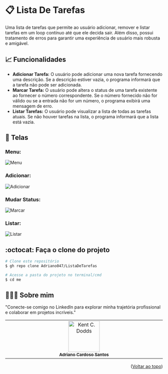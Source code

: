 <a id="readme-top"></a>
# 📋 Lista De Tarefas
Uma lista de tarefas que permite ao usuário adicionar, remover e listar tarefas em um loop contínuo até que ele decida sair. Além disso, possui tratamento de erros para garantir uma experiência de usuário mais robusta e amigável.

## 📈 Funcionalidades 

- **Adicionar Tarefa:** O usuário pode adicionar uma nova tarefa fornecendo uma descrição. Se a descrição estiver vazia, o programa informará que a tarefa não pode ser adicionada.
- **Marcar Tarefa:** O usuário pode altera o status de uma tarefa existente ao fornecer o número correspondente. Se o número fornecido não for válido ou se a entrada não for um número, o programa exibirá uma mensagem de erro.
- **Listar Tarefas:** O usuário pode visualizar a lista de todas as tarefas atuais. Se não houver tarefas na lista, o programa informará que a lista está vazia.

## 📱 Telas 
### Menu:
![Menu](https://private-user-images.githubusercontent.com/106997880/364365142-b9176204-d0d0-4b7d-8e2d-3754daf76c35.PNG?jwt=eyJhbGciOiJIUzI1NiIsInR5cCI6IkpXVCJ9.eyJpc3MiOiJnaXRodWIuY29tIiwiYXVkIjoicmF3LmdpdGh1YnVzZXJjb250ZW50LmNvbSIsImtleSI6ImtleTUiLCJleHAiOjE3MjU0NTE3NDQsIm5iZiI6MTcyNTQ1MTQ0NCwicGF0aCI6Ii8xMDY5OTc4ODAvMzY0MzY1MTQyLWI5MTc2MjA0LWQwZDAtNGI3ZC04ZTJkLTM3NTRkYWY3NmMzNS5QTkc_WC1BbXotQWxnb3JpdGhtPUFXUzQtSE1BQy1TSEEyNTYmWC1BbXotQ3JlZGVudGlhbD1BS0lBVkNPRFlMU0E1M1BRSzRaQSUyRjIwMjQwOTA0JTJGdXMtZWFzdC0xJTJGczMlMkZhd3M0X3JlcXVlc3QmWC1BbXotRGF0ZT0yMDI0MDkwNFQxMjA0MDRaJlgtQW16LUV4cGlyZXM9MzAwJlgtQW16LVNpZ25hdHVyZT0yMWQ2NmJhNGI0ZTNkMWUzZDE0NWU2ZDkzODU1YjQzMmY1MzIwYTVkMzQ1MjU4MDYxMjMwYzY2NzY3NjU3YzVmJlgtQW16LVNpZ25lZEhlYWRlcnM9aG9zdCZhY3Rvcl9pZD0wJmtleV9pZD0wJnJlcG9faWQ9MCJ9.nj5yxjiEDoClWjzc-CdXKQgo-0RuYfEkQoexDghK0k8)

### Adicionar:
![Adicionar](https://private-user-images.githubusercontent.com/106997880/364365148-52a13997-0fc9-48a4-a298-80ad8f057296.PNG?jwt=eyJhbGciOiJIUzI1NiIsInR5cCI6IkpXVCJ9.eyJpc3MiOiJnaXRodWIuY29tIiwiYXVkIjoicmF3LmdpdGh1YnVzZXJjb250ZW50LmNvbSIsImtleSI6ImtleTUiLCJleHAiOjE3MjU0NTIwMDYsIm5iZiI6MTcyNTQ1MTcwNiwicGF0aCI6Ii8xMDY5OTc4ODAvMzY0MzY1MTQ4LTUyYTEzOTk3LTBmYzktNDhhNC1hMjk4LTgwYWQ4ZjA1NzI5Ni5QTkc_WC1BbXotQWxnb3JpdGhtPUFXUzQtSE1BQy1TSEEyNTYmWC1BbXotQ3JlZGVudGlhbD1BS0lBVkNPRFlMU0E1M1BRSzRaQSUyRjIwMjQwOTA0JTJGdXMtZWFzdC0xJTJGczMlMkZhd3M0X3JlcXVlc3QmWC1BbXotRGF0ZT0yMDI0MDkwNFQxMjA4MjZaJlgtQW16LUV4cGlyZXM9MzAwJlgtQW16LVNpZ25hdHVyZT1kODM1MTUwMjY5MzlmZjkyZWNlYWNiMjMzYjk1YzE1NTI4MTQ1OTYwMTY0ZDkxMTAzNGNjNzIwZDcxZTdhNWJkJlgtQW16LVNpZ25lZEhlYWRlcnM9aG9zdCZhY3Rvcl9pZD0wJmtleV9pZD0wJnJlcG9faWQ9MCJ9.p-rAuylJrqMAdD4XToCstwgxRbqIsLZDKMgZOQhYjYw)

### Mudar Status:
![Marcar](https://private-user-images.githubusercontent.com/106997880/364365153-cdb9bd35-825b-4bfd-95fd-fddb196f2d10.PNG?jwt=eyJhbGciOiJIUzI1NiIsInR5cCI6IkpXVCJ9.eyJpc3MiOiJnaXRodWIuY29tIiwiYXVkIjoicmF3LmdpdGh1YnVzZXJjb250ZW50LmNvbSIsImtleSI6ImtleTUiLCJleHAiOjE3MjU0NTIwMDYsIm5iZiI6MTcyNTQ1MTcwNiwicGF0aCI6Ii8xMDY5OTc4ODAvMzY0MzY1MTUzLWNkYjliZDM1LTgyNWItNGJmZC05NWZkLWZkZGIxOTZmMmQxMC5QTkc_WC1BbXotQWxnb3JpdGhtPUFXUzQtSE1BQy1TSEEyNTYmWC1BbXotQ3JlZGVudGlhbD1BS0lBVkNPRFlMU0E1M1BRSzRaQSUyRjIwMjQwOTA0JTJGdXMtZWFzdC0xJTJGczMlMkZhd3M0X3JlcXVlc3QmWC1BbXotRGF0ZT0yMDI0MDkwNFQxMjA4MjZaJlgtQW16LUV4cGlyZXM9MzAwJlgtQW16LVNpZ25hdHVyZT0xY2MyMWZiNGEzNGI1NjAwMjRhYmM1OGE4YTM4ZGVkMmY0MzBjNmU1ZTkzNjZhNjNkZTY5MjBiZWU2MmY3NjRlJlgtQW16LVNpZ25lZEhlYWRlcnM9aG9zdCZhY3Rvcl9pZD0wJmtleV9pZD0wJnJlcG9faWQ9MCJ9.Vv0LLpVPIvqFhku1dNtrNpMWm5QQF95tNScxVHXXsz0)

### Listar:
![Listar](https://private-user-images.githubusercontent.com/106997880/364365156-5241aee0-524a-4679-b39f-ed8907121c95.PNG?jwt=eyJhbGciOiJIUzI1NiIsInR5cCI6IkpXVCJ9.eyJpc3MiOiJnaXRodWIuY29tIiwiYXVkIjoicmF3LmdpdGh1YnVzZXJjb250ZW50LmNvbSIsImtleSI6ImtleTUiLCJleHAiOjE3MjU0NTIwMDYsIm5iZiI6MTcyNTQ1MTcwNiwicGF0aCI6Ii8xMDY5OTc4ODAvMzY0MzY1MTU2LTUyNDFhZWUwLTUyNGEtNDY3OS1iMzlmLWVkODkwNzEyMWM5NS5QTkc_WC1BbXotQWxnb3JpdGhtPUFXUzQtSE1BQy1TSEEyNTYmWC1BbXotQ3JlZGVudGlhbD1BS0lBVkNPRFlMU0E1M1BRSzRaQSUyRjIwMjQwOTA0JTJGdXMtZWFzdC0xJTJGczMlMkZhd3M0X3JlcXVlc3QmWC1BbXotRGF0ZT0yMDI0MDkwNFQxMjA4MjZaJlgtQW16LUV4cGlyZXM9MzAwJlgtQW16LVNpZ25hdHVyZT1hZjE2ZDA2NDc4Y2UzZmMyMDNiMjRjNzIzOGI5ZWQzNTMwZTA2Y2M5ODUxZWE4NzljOTM4YjA1YWFkYTc3NDcyJlgtQW16LVNpZ25lZEhlYWRlcnM9aG9zdCZhY3Rvcl9pZD0wJmtleV9pZD0wJnJlcG9faWQ9MCJ9.5N1wKuPLxkn0CMZkpy9cUQfxfd6_kY8iPoCJU2aOQqM)

## :octocat: Faça o clone do projeto

```bash
# Clone este repositório
$ gh repo clone Adriano047/ListaDeTarefas

# Acesse a pasta do projeto no terminal/cmd
$ cd me

```
## 👨🏻‍🚀 Sobre mim
"Conecte-se comigo no LinkedIn para explorar minha trajetória profissional e colaborar em projetos incríveis."
<table>
  <tbody>
    <tr>
      <td align="center" valign="top" width="14.28%"><a href="https://www.linkedin.com/in/cardosodev047/"><img src="https://media.licdn.com/dms/image/v2/D4D03AQFRff9YjluTHQ/profile-displayphoto-shrink_400_400/profile-displayphoto-shrink_400_400/0/1713879990636?e=2147483647&v=beta&t=AIThEkfC267uJ_bVz5bpXdPbuvQlDzdWdeb4JgeSkxQ" width="100px;" alt="Kent C. Dodds"/><br /><sub><b>Adriano Cardoso Santos</b></sub></a><br />
    </tr>
  </tbody>
</table>

<p align="right">(<a href="#readme-top">Voltar ao topo</a>)</p>


